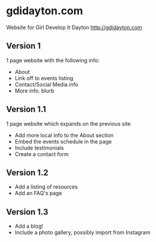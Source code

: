 # gdidayton.com
Website for Girl Develop It Dayton http://gdidayton.com


## Version 1
1 page website with the following info:
* About
* Link off to events listing
* Contact/Social Media info
* More info. blurb

## Version 1.1
1 page website which expands on the previous site
* Add more local info to the About section
* Embed the events schedule in the page
* Include testimonials
* Create a contact form

## Version 1.2
* Add a listing of resources
* Add an FAQ's page

## Version 1.3
* Add a blog!
* Include a photo gallery, possibly import from Instagram
